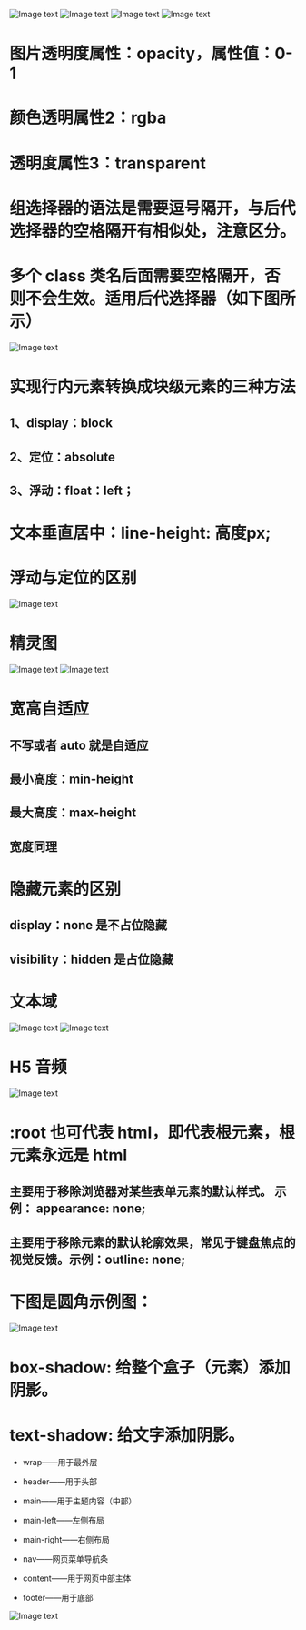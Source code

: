 ![Image text](https://github.com/wohccdaa/VS-code/blob/1d2ccd15e2112f97a69387d122e96635e710f4c9/img/%E5%85%83%E7%B4%A0%E4%B8%8E%E5%85%83%E7%B4%A0%E7%9A%84%E8%BE%B9%E8%B7%9D.png)
 ![Image text](https://github.com/wohccdaa/VS-code/blob/1abfcccc54b872bbbb5265867638810a3dbd172f/img/%E5%85%83%E7%B4%A0%E4%B8%8E%E8%BE%B9%E6%A1%86%E7%9A%84%E8%BE%B9%E8%B7%9D.png)
![Image text](https://github.com/wohccdaa/VS-code/blob/f8b3f3aba1136895ed479301c339f5ab316dfd60/img/%E5%9D%97%E5%85%83%E7%B4%A0%E7%89%B9%E7%82%B9%E7%9A%84%E5%9B%BE%E4%BE%8B.png)
![Image text](https://github.com/wohccdaa/VS-code/blob/0eb0e916754c75d72446050a677575193ddfa566/img/%E3%80%90%E5%AE%9A%E4%BD%8D%E3%80%91%E7%9F%A5%E8%AF%86%E7%82%B9.png)
# 图片透明度属性：opacity，属性值：0-1 #
# 颜色透明属性2：rgba
# 透明度属性3：transparent
# 组选择器的语法是需要逗号隔开，与后代选择器的空格隔开有相似处，注意区分。
# 多个 class 类名后面需要空格隔开，否则不会生效。适用后代选择器（如下图所示）
![Image text](https://github.com/wohccdaa/VS-code/blob/efba670c38620957abba65b32bb514247a2a5139/img/PixPin_2024-05-14_07-48-51.png)
# 实现行内元素转换成块级元素的三种方法
## 1、display：block ##
## 2、定位：absolute ##
## 3、浮动：float：left； ##
# 文本垂直居中：line-height: 高度px; #
# 浮动与定位的区别 #
![Image text](https://github.com/wohccdaa/VS-code/blob/e3e5ae99417ccd17658bbfd5570128ddaf022e9c/img/%E6%B5%AE%E5%8A%A8%E4%B8%8E%E5%AE%9A%E4%BD%8D%E7%9A%84%E5%8C%BA%E5%88%AB.png)
# 精灵图 #
![Image text](https://github.com/wohccdaa/VS-code/blob/b9fa363321349cd2b6d249e40182934d4aef6927/img/%E7%B2%BE%E7%81%B5%E5%9B%BE.png)
![Image text](https://github.com/wohccdaa/VS-code/blob/b9fa363321349cd2b6d249e40182934d4aef6927/img/%E7%B2%BE%E7%81%B5%E5%9B%BE2.png)
# 宽高自适应 #
## 不写或者 auto 就是自适应 ##
## 最小高度：min-height ##
## 最大高度：max-height ##
## 宽度同理 ##
# 隐藏元素的区别 #
## display：none 是不占位隐藏 ##
## visibility：hidden 是占位隐藏 ##
# 文本域 #
![Image text](https://github.com/wohccdaa/VS-code/blob/0a5ec407c9599c6f1522b8211402e3274318488c/img/%E6%96%87%E6%9C%AC%E5%9F%9F1.png)
![Image text](https://github.com/wohccdaa/VS-code/blob/0a5ec407c9599c6f1522b8211402e3274318488c/img/%E6%96%87%E6%9C%AC%E5%9F%9F2.png)
# H5 音频 #
![Image text](https://github.com/wohccdaa/VS-code/blob/f8e99e8c7376223d1c83cbd1d80ce7198f93a7c9/img/h5%E9%9F%B3%E9%A2%91.png)
# :root 也可代表 html，即代表根元素，根元素永远是 html
## 主要用于移除浏览器对某些表单元素的默认样式。 示例： appearance: none;
## 主要用于移除元素的默认轮廓效果，常见于键盘焦点的视觉反馈。示例：outline: none;
# 下图是圆角示例图：
![Image text](https://github.com/wohccdaa/VS-code/blob/06a4d45b09fa804eba7095a7624639f31cb76c03/img/%E5%9C%86%E8%A7%92%E7%A4%BA%E4%BE%8B%E5%9B%BE.png)
# box-shadow: 给整个盒子（元素）添加阴影。
# text-shadow: 给文字添加阴影。

* wrap——用于最外层

* header——用于头部

* main——用于主题内容（中部）

* main-left——左侧布局

* main-right——右侧布局

* nav——网页菜单导航条

* content——用于网页中部主体

* footer——用于底部

![Image text]()
